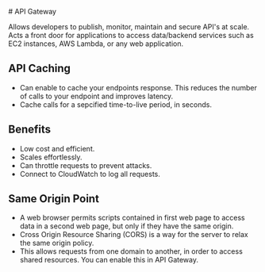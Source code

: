 # API Gateway 

Allows developers to publish, monitor, maintain and secure API's at scale. Acts a front door for applications to access data/backend services such as EC2 instances, AWS Lambda, or any web application. 
## API Caching
- Can enable to cache your endpoints response. This reduces the number of calls to your endpoint and improves latency. 
- Cache calls for a sepcified time-to-live period, in seconds.
## Benefits 
- Low cost and efficient. 
- Scales effortlessly. 
- Can throttle requests to prevent attacks. 
- Connect to CloudWatch to log all requests. 
## Same Origin Point
- A web browser permits scripts contained in first web page to access data in a second web page, but only if they have the same origin. 
- Cross Origin Resource Sharing (CORS) is a way for the server to relax the same origin policy. 
- This allows requests from one domain to another, in order to access shared resources. You can enable this in API Gateway. 
